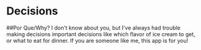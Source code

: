 # Decisions

##Por Que/Why?
I don't know about you, but I've always had trouble making decisions important decisions like which flavor of ice cream to get, or what to eat for dinner. If you are someone like me, this app is for you! 
